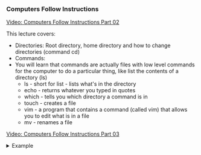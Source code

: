 ### Computers Follow Instructions

[Video: Computers Follow Instructions Part 02](https://vimeo.com/340142855/4361162baf)

This lecture covers:
- Directories: Root directory, home directory and how to change directories (command cd)
- Commands:
- You will learn that commands are actually files with low level commands for the computer to do a particular thing, like list the contents of a directory (ls)
  - ls - short for list - lists what's in the directory
  - echo - returns whatever you typed in quotes
  - which - tells you which directory a command is in
  - touch - creates a file
  - vim - a program that contains a command (called vim) that allows you to edit what is in a file
  - mv - renames a file
  
[Video: Computers Follow Instructions Part 03](https://vimeo.com/340703072/64a3467160)
<details>
  <summary>Example</summary>
  <p>
    
Commands are just files.  

"Running commands" is just "running files".  

"Running a file" just means that you open the file and run the instructions contained in the file. It's like a football team opening the playbook and running a play by following the instructions for the chosen play.

If running a command is just running a file, where are these files? How does the computer know where to look for them? How do some files get registered as commands, and other files are just files?

Well, there is a list of directories called the PATH. The directories listed in your computer's PATH are the directories that your computer looks in when it's trying to run your command. All these commands like "cd", "ls", "echo", "mv", etc. are filenames. So when you try to run a command, the computer looks for a file with the same name as the command you're trying to run.

This video was compressed with the following command:

`ffmpeg -i input.mov -c:v libx264 -c:a copy -crf 20 output.mov`

which reduced the video file size from 2.37GB to 377.1MB
  
  </p>
  
</details>


